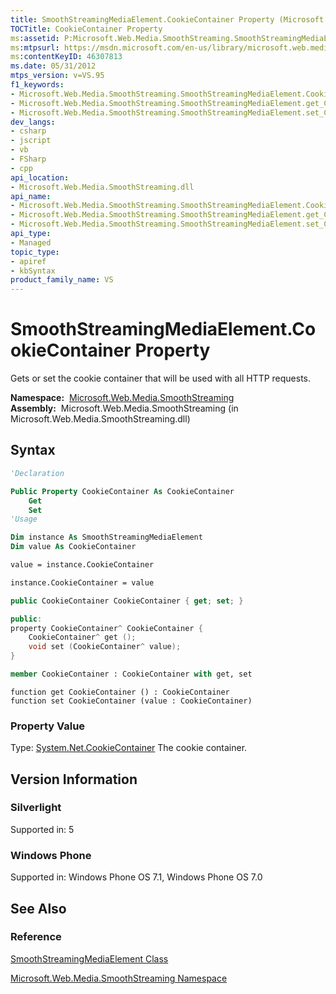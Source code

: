```yaml
---
title: SmoothStreamingMediaElement.CookieContainer Property (Microsoft.Web.Media.SmoothStreaming)
TOCTitle: CookieContainer Property
ms:assetid: P:Microsoft.Web.Media.SmoothStreaming.SmoothStreamingMediaElement.CookieContainer
ms:mtpsurl: https://msdn.microsoft.com/en-us/library/microsoft.web.media.smoothstreaming.smoothstreamingmediaelement.cookiecontainer(v=VS.95)
ms:contentKeyID: 46307813
ms.date: 05/31/2012
mtps_version: v=VS.95
f1_keywords:
- Microsoft.Web.Media.SmoothStreaming.SmoothStreamingMediaElement.CookieContainer
- Microsoft.Web.Media.SmoothStreaming.SmoothStreamingMediaElement.get_CookieContainer
- Microsoft.Web.Media.SmoothStreaming.SmoothStreamingMediaElement.set_CookieContainer
dev_langs:
- csharp
- jscript
- vb
- FSharp
- cpp
api_location:
- Microsoft.Web.Media.SmoothStreaming.dll
api_name:
- Microsoft.Web.Media.SmoothStreaming.SmoothStreamingMediaElement.CookieContainer
- Microsoft.Web.Media.SmoothStreaming.SmoothStreamingMediaElement.get_CookieContainer
- Microsoft.Web.Media.SmoothStreaming.SmoothStreamingMediaElement.set_CookieContainer
api_type:
- Managed
topic_type:
- apiref
- kbSyntax
product_family_name: VS
---
```


# SmoothStreamingMediaElement.CookieContainer Property

Gets or set the cookie container that will be used with all HTTP requests.

**Namespace:**  [Microsoft.Web.Media.SmoothStreaming](microsoft-web-media-smoothstreaming-namespace_1.md)  
**Assembly:**  Microsoft.Web.Media.SmoothStreaming (in Microsoft.Web.Media.SmoothStreaming.dll)

## Syntax

```vb
'Declaration

Public Property CookieContainer As CookieContainer
    Get
    Set
'Usage

Dim instance As SmoothStreamingMediaElement
Dim value As CookieContainer

value = instance.CookieContainer

instance.CookieContainer = value
```

```csharp
public CookieContainer CookieContainer { get; set; }
```

```cpp
public:
property CookieContainer^ CookieContainer {
    CookieContainer^ get ();
    void set (CookieContainer^ value);
}
```

``` fsharp
member CookieContainer : CookieContainer with get, set
```

```jscript
function get CookieContainer () : CookieContainer
function set CookieContainer (value : CookieContainer)
```

### Property Value

Type: [System.Net.CookieContainer](https://msdn.microsoft.com/library/fkh73a15\(v=vs.95\))  
The cookie container.

## Version Information

### Silverlight

Supported in: 5  

### Windows Phone

Supported in: Windows Phone OS 7.1, Windows Phone OS 7.0  

## See Also

### Reference

[SmoothStreamingMediaElement Class](smoothstreamingmediaelement-class-microsoft-web-media-smoothstreaming_1.md)

[Microsoft.Web.Media.SmoothStreaming Namespace](microsoft-web-media-smoothstreaming-namespace_1.md)

